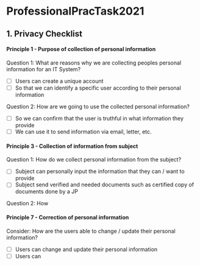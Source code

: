 # ProfessionalPracTask2021

## 1. Privacy Checklist
#### Principle 1 - Purpose of collection of personal information

Question 1: What are reasons why we are collecting peoples personal information for an IT System?
- [ ] Users can create a unique account
- [ ] So that we can identify a specific user according to their personal information

Question 2: How are we going to use the collected personal information?
- [ ] So we can confirm that the user is truthful in what information they provide
- [ ] We can use it to send information via email, letter, etc.

#### Principle 3 - Collection of information from subject

Question 1: How do we collect personal information from the subject?
- [ ] Subject can personally input the information that they can / want to provide
- [ ] Subject send verified and needed documents such as certified copy of documents done by a JP

Question 2: How 

#### Principle 7 - Correction of personal information

Consider: How are the users able to change / update their personal information?
- [ ] Users can change and update their personal information
- [ ] Users can 
